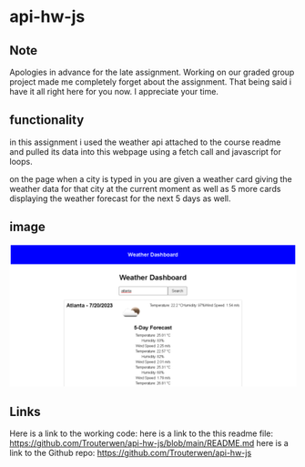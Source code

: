 # api-hw-js
## Note
Apologies in advance for the late assignment. Working on our graded group project made me completely forget about the assignment. That being said i have it all right here for you now.
I appreciate your time. 

## functionality
in this assignment i used the weather api attached to the course readme and pulled its data into this webpage using a fetch call and javascript for loops.

on the page when a city is typed in you are given a weather card giving the weather data for that city at the current moment as well as 5 more cards displaying the weather forecast for the next 5 days as well. 


## image
![Alt text](image.png)




## Links
Here is a link to the working code:
here is a link to the this readme file: https://github.com/Trouterwen/api-hw-js/blob/main/README.md
here is a link to the Github repo: https://github.com/Trouterwen/api-hw-js